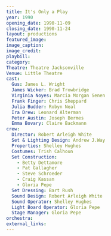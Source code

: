 ```yaml
---
title: It's Only a Play
year: 1990
opening_date: 1990-11-09
closing_date: 1990-11-24
layout: productions
featured_image: 
image_caption:
image_credit:
playbill: 
category: 
Theatre: Theatre Jacksonville
Venue: Little Theatre
cast:
  Gus: James L. Wright
  James Wicker: Brad Trowbridge
  Virginia Noyes: Marcia Morgan Senen
  Frank Finger: Chris Sheppard
  Julia Budder: Robyn Neal
  Ira Drew: Leonard Alterman
  Peter Austin: Joseph Bermes
  Emma Bovary: Claire Backmann
crew:
  Director: Robert Arleigh White
  Set & Lighting Design: Andrew J.Way
  Properties: Shelley Hughes
  Costumes: Trish Calhoun
  Set Construction:
    - Betty Dettamore
    - Pat Gallagher
    - Steve Schroeder
    - Craig Kassan
    - Gloria Pepe
  Set Dressing: Bart Rush
  Sound Design: Robert Arleigh White
  Sound Operator: Shelley Hughes
  Light Board Operator: Gloria Pepe
  Stage Manager: Gloria Pepe
orchestra:
external_links:
---
```

